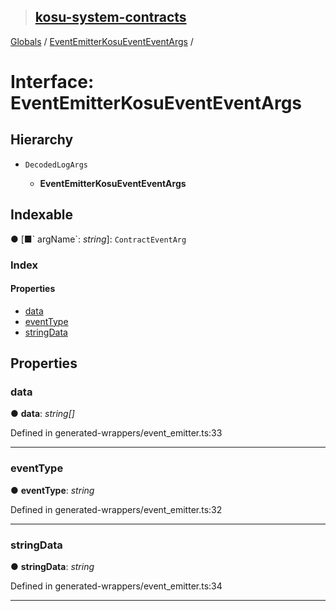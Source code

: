 > ## [kosu-system-contracts](../README.md)

[Globals](../globals.md) / [EventEmitterKosuEventEventArgs](eventemitterkosueventeventargs.md) /

# Interface: EventEmitterKosuEventEventArgs

## Hierarchy

* `DecodedLogArgs`

  * **EventEmitterKosuEventEventArgs**

## Indexable

● \[■&#x60; argName&#x60;: *string*\]: `ContractEventArg`

### Index

#### Properties

* [data](eventemitterkosueventeventargs.md#data)
* [eventType](eventemitterkosueventeventargs.md#eventtype)
* [stringData](eventemitterkosueventeventargs.md#stringdata)

## Properties

###  data

● **data**: *string[]*

Defined in generated-wrappers/event_emitter.ts:33

___

###  eventType

● **eventType**: *string*

Defined in generated-wrappers/event_emitter.ts:32

___

###  stringData

● **stringData**: *string*

Defined in generated-wrappers/event_emitter.ts:34

___